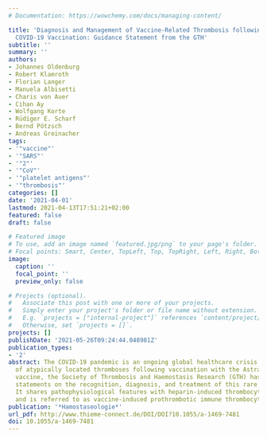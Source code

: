 ```yaml
---
# Documentation: https://wowchemy.com/docs/managing-content/

title: 'Diagnosis and Management of Vaccine-Related Thrombosis following AstraZeneca
  COVID-19 Vaccination: Guidance Statement from the GTH'
subtitle: ''
summary: ''
authors:
- Johannes Oldenburg
- Robert Klamroth
- Florian Langer
- Manuela Albisetti
- Charis von Auer
- Cihan Ay
- Wolfgang Korte
- Rüdiger E. Scharf
- Bernd Pötzsch
- Andreas Greinacher
tags:
- '"vaccine"'
- '"SARS"'
- '"2"'
- '"CoV"'
- '"platelet antigens"'
- '"thrombosis"'
categories: []
date: '2021-04-01'
lastmod: 2021-04-13T17:51:21+02:00
featured: false
draft: false

# Featured image
# To use, add an image named `featured.jpg/png` to your page's folder.
# Focal points: Smart, Center, TopLeft, Top, TopRight, Left, Right, BottomLeft, Bottom, BottomRight.
image:
  caption: ''
  focal_point: ''
  preview_only: false

# Projects (optional).
#   Associate this post with one or more of your projects.
#   Simply enter your project's folder or file name without extension.
#   E.g. `projects = ["internal-project"]` references `content/project/deep-learning/index.md`.
#   Otherwise, set `projects = []`.
projects: []
publishDate: '2021-05-26T09:24:44.048981Z'
publication_types:
- '2'
abstract: The COVID-19 pandemic is an ongoing global healthcare crisis. Based on reports
  of atypically located thromboses following vaccination with the AstraZeneca COVID-19
  vaccine, the Society of Thrombosis and Haemostasis Research (GTH) has issued guidance
  statements on the recognition, diagnosis, and treatment of this rare complication.
  It shares pathophysiological features with heparin-induced thrombocytopenia (HIT)
  and is referred to as vaccine-induced prothrombotic immune thrombocytopenia (VIPIT).
publication: '*Hamostaseologie*'
url_pdf: http://www.thieme-connect.de/DOI/DOI?10.1055/a-1469-7481
doi: 10.1055/a-1469-7481
---
```

